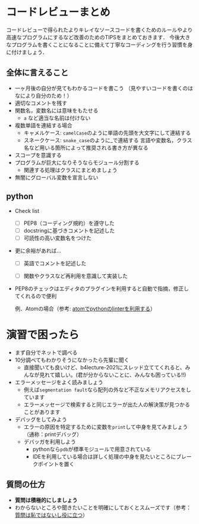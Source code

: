 # コードレビューまとめ

コードレビューで得られたよりキレイなソースコードを書くためのルールやより高速なプログラムにするなど改善のためのTIPSをまとめておきます．
今後大きなプログラムを書くことになることに備えて丁寧なコーディングを行う習慣を身に付けましょう．

## 全体に言えること

- 一ヶ月後の自分が見てもわかるコードを書こう
  （見やすいコードを書くのはなにより自分のため！）
- 適切なコメントを残す
- 関数名，変数名には意味をもたせる
  - `a` など適当な名前は付けない
- 複数単語を連結する場合
  - キャメルケース: `camelCase`のように単語の先頭を大文字にして連結する
  - スネークケース: `snake_case`のように_で連結する
    言語や変数名，クラス名など用いる箇所によって推奨される書き方が異なる
- スコープを意識する
- プログラムが巨大になりそうならモジュール分割する
    - 関連する処理はクラスにまとめましょう
- 無闇にグローバル変数を宣言しない

## python

- Check list
  - [ ] PEP8（コーディング規約）を遵守した
  - [ ] docstringに基づきコメントを記述した
  - [ ] 可読性の高い変数名をつけた

- 更に余裕があれば...
  - [ ] 英語でコメントを記述した
  - [ ] 関数やクラスなど再利用を意識して実装した


- PEP8のチェックはエディタのプラグインを利用すると自動で指摘，修正してくれるので便利

    例．Atomの場合（参考: [atomでpythonのlinterを利用する](https://qiita.com/fiftystorm36/items/f8ad30ea5eb92c36a6ed)）


# 演習で困ったら

- まず自分でネットで調べる
- 10分調べてもわかりそうになかったら先輩に聞く
  - 直接聞いても良いけど、b4lecture-2021にスレッド立ててくれると、みんなが見れて嬉しい。(君が分からないことに、みんなも困っている!!) 
- エラーメッセージをよく読みましょう
  - 例えば`segmentation fault`なら配列の外など不正なメモリアクセスをしています
  - エラーメッセージで検索すると同じエラーが出た人の解決策が見つかることがあります
- デバッグをしてみよう
  - エラーの原因を特定するために変数を`print`して中身を見てみましょう（通称：printデバッグ）
  - デバッガを利用しよう
    - pythonなら`pdb`が標準モジュールで用意されている
    - IDEを利用している場合は詳しく処理の中身を見たいところにブレークポイントを置く

## 質問の仕方

- **質問は積極的にしましょう**
- わからないところや聞きたいことを明確にしておくとスムーズです（参考：[質問は恥ではないし役に立つ](https://qiita.com/seki_uk/items/4001423b3cd3db0dada7)）
